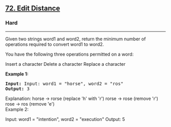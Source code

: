 <h2><a href="https://leetcode.com/problems/edit-distance/">72. Edit Distance</a></h2>
<h3>Hard</h3>
<hr>
<div><p>Given two strings word1 and word2, return the minimum number of operations required to convert word1 to word2.

You have the following three operations permitted on a word:

Insert a character
Delete a character
Replace a character
 </p>





<p><strong>Example 1:</strong></p>
<pre><strong>Input:</strong> Input: word1 = "horse", word2 = "ros"
<strong>Output:</strong> 3
</pre>
Explanation: 
horse -> rorse (replace 'h' with 'r')
rorse -> rose (remove 'r')
rose -> ros (remove 'e')
<br>
Example 2:

Input: word1 = "intention", word2 = "execution"
Output: 5
